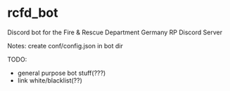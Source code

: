# rcfd_bot

Discord bot for the Fire & Rescue Department Germany RP Discord Server

Notes:
create conf/config.json in bot dir

TODO:
- general purpose bot stuff(???)
- link white/blacklist(??)